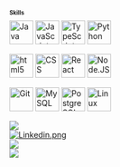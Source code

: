 <h2 style="font-size: 10px;">Skills</h2>
<div>
    <img align="center" alt ="Java" height="42px" src="https://cdn.jsdelivr.net/gh/devicons/devicon@latest/icons/java/java-original.svg" />
    <img align="center" alt="JavaScript" height="42px" src="https://cdn.jsdelivr.net/gh/devicons/devicon@latest/icons/javascript/javascript-original.svg">
    <img align="center" alt="TypeScript" height="42px" src="https://cdn.jsdelivr.net/gh/devicons/devicon@latest/icons/typescript/typescript-original.svg" />
    <img align="center" alt="Python" height="42px" src="https://cdn.jsdelivr.net/gh/devicons/devicon@latest/icons/python/python-plain.svg" />
</div>
<br>
<div>
    <img align="center" alt="html5" height="42px" src="https://cdn.jsdelivr.net/gh/devicons/devicon@latest/icons/html5/html5-original.svg">
    <img align="center" alt="CSS" height="42px" src="https://cdn.jsdelivr.net/gh/devicons/devicon@latest/icons/css3/css3-original.svg">
    <img align="center" alt="React" height="42px" src="https://cdn.jsdelivr.net/gh/devicons/devicon@latest/icons/react/react-original.svg">
    <img align="center" alt="Node.JS" height="42px" src="https://cdn.jsdelivr.net/gh/devicons/devicon@latest/icons/nodejs/nodejs-original.svg" />
</div>
<br>
<div>
    <img align="center" alt ="Git" height="42px" src="https://cdn.jsdelivr.net/gh/devicons/devicon@latest/icons/git/git-original.svg" />
    <img align="center" alt ="MySQL" height="42px" src="https://cdn.jsdelivr.net/gh/devicons/devicon@latest/icons/mysql/mysql-original.svg" />
    <img align="center" alt ="PostgreSQL" height="42px" src="https://cdn.jsdelivr.net/gh/devicons/devicon@latest/icons/postgresql/postgresql-plain.svg" />
    <img align="center" alt ="Linux" height="42px" src="https://cdn.jsdelivr.net/gh/devicons/devicon@latest/icons/linux/linux-original.svg" />
    
    
</div>
<br>
<div>
    <a href="https://github.com/lipeoe/convoychat">
        <img  src="https://github-readme-stats.vercel.app/api/top-langs/?username=lipeoe&layout=compact&size_weight=0.6&count_weight=0.5&theme=dark">
    </a>
    <div>
        <div>        
            <a href="https://www.linkedin.com/in/felipeosantosojo/" target="_blank">
                <img alt="Linkedin.png" src="https://img.shields.io/badge/LinkedIn-0077B5?style=for-the-badge&logo=linkedin&logoColor=white">
            </a>
        </div>
        <div>        
            <a href="https://leetcode.com/u/lipeoe/">        
                <img src="https://img.shields.io/badge/-LeetCode-FFA116?style=for-the-badge&logo=LeetCode&logoColor=black">
            </a>
        </div>
        <div>
            <a href="https://www.codewars.com/users/lipeoe">
                <img src="https://img.shields.io/badge/Codewars-B1361E?style=for-the-badge&logo=Codewars&logoColor=white">
            </a>    
        </div>
    </div>
</div>

